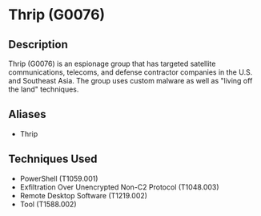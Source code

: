 # Thrip (G0076)

## Description
Thrip (G0076) is an espionage group that has targeted satellite communications, telecoms, and defense contractor companies in the U.S. and Southeast Asia. The group uses custom malware as well as "living off the land" techniques. 

## Aliases
- Thrip

## Techniques Used
- PowerShell (T1059.001)
- Exfiltration Over Unencrypted Non-C2 Protocol (T1048.003)
- Remote Desktop Software (T1219.002)
- Tool (T1588.002)
